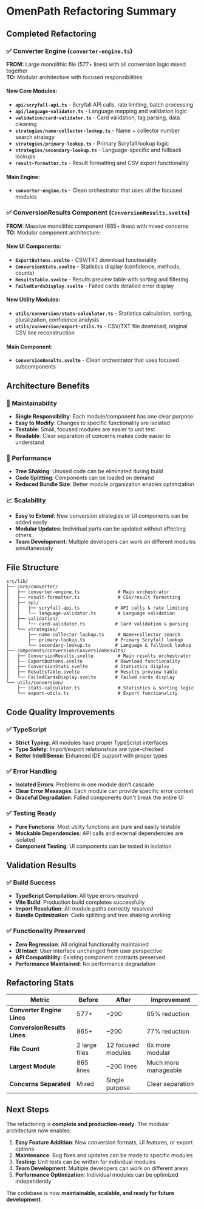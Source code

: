 # OmenPath Refactoring Summary

## Completed Refactoring

### ✅ Converter Engine (`converter-engine.ts`)

**FROM:** Large monolithic file (577+ lines) with all conversion logic mixed together  
**TO:** Modular architecture with focused responsibilities:

#### New Core Modules:

- **`api/scryfall-api.ts`** - Scryfall API calls, rate limiting, batch processing
- **`api/language-validator.ts`** - Language mapping and validation logic
- **`validation/card-validator.ts`** - Card validation, tag parsing, data cleaning
- **`strategies/name-collector-lookup.ts`** - Name + collector number search strategy
- **`strategies/primary-lookup.ts`** - Primary Scryfall lookup logic
- **`strategies/secondary-lookup.ts`** - Language-specific and fallback lookups
- **`result-formatter.ts`** - Result formatting and CSV export functionality

#### Main Engine:

- **`converter-engine.ts`** - Clean orchestrator that uses all the focused modules

### ✅ ConversionResults Component (`ConversionResults.svelte`)

**FROM:** Massive monolithic component (865+ lines) with mixed concerns  
**TO:** Modular component architecture:

#### New UI Components:

- **`ExportButtons.svelte`** - CSV/TXT download functionality
- **`ConversionStats.svelte`** - Statistics display (confidence, methods, counts)
- **`ResultsTable.svelte`** - Results preview table with sorting and filtering
- **`FailedCardsDisplay.svelte`** - Failed cards detailed error display

#### New Utility Modules:

- **`utils/conversion/stats-calculator.ts`** - Statistics calculation, sorting, pluralization, confidence analysis
- **`utils/conversion/export-utils.ts`** - CSV/TXT file download, original CSV line reconstruction

#### Main Component:

- **`ConversionResults.svelte`** - Clean orchestrator that uses focused subcomponents

## Architecture Benefits

### 🔧 Maintainability

- **Single Responsibility**: Each module/component has one clear purpose
- **Easy to Modify**: Changes to specific functionality are isolated
- **Testable**: Small, focused modules are easier to unit test
- **Readable**: Clear separation of concerns makes code easier to understand

### 🚀 Performance

- **Tree Shaking**: Unused code can be eliminated during build
- **Code Splitting**: Components can be loaded on demand
- **Reduced Bundle Size**: Better module organization enables optimization

### 📈 Scalability

- **Easy to Extend**: New conversion strategies or UI components can be added easily
- **Modular Updates**: Individual parts can be updated without affecting others
- **Team Development**: Multiple developers can work on different modules simultaneously

## File Structure

```
src/lib/
├── core/converter/
│   ├── converter-engine.ts              # Main orchestrator
│   ├── result-formatter.ts              # CSV/result formatting
│   ├── api/
│   │   ├── scryfall-api.ts             # API calls & rate limiting
│   │   └── language-validator.ts        # Language validation
│   ├── validation/
│   │   └── card-validator.ts           # Card validation & parsing
│   └── strategies/
│       ├── name-collector-lookup.ts     # Name+collector search
│       ├── primary-lookup.ts           # Primary Scryfall lookup
│       └── secondary-lookup.ts         # Language & fallback lookup
├── components/conversion/ConversionResults/
│   ├── ConversionResults.svelte         # Main results orchestrator
│   ├── ExportButtons.svelte            # Download functionality
│   ├── ConversionStats.svelte          # Statistics display
│   ├── ResultsTable.svelte             # Results preview table
│   └── FailedCardsDisplay.svelte       # Failed cards display
└── utils/conversion/
    ├── stats-calculator.ts              # Statistics & sorting logic
    └── export-utils.ts                  # Export functionality
```

## Code Quality Improvements

### ✅ TypeScript

- **Strict Typing**: All modules have proper TypeScript interfaces
- **Type Safety**: Import/export relationships are type-checked
- **Better IntelliSense**: Enhanced IDE support with proper types

### ✅ Error Handling

- **Isolated Errors**: Problems in one module don't cascade
- **Clear Error Messages**: Each module can provide specific error context
- **Graceful Degradation**: Failed components don't break the entire UI

### ✅ Testing Ready

- **Pure Functions**: Most utility functions are pure and easily testable
- **Mockable Dependencies**: API calls and external dependencies are isolated
- **Component Testing**: UI components can be tested in isolation

## Validation Results

### ✅ Build Success

- **TypeScript Compilation**: All type errors resolved
- **Vite Build**: Production build completes successfully
- **Import Resolution**: All module paths correctly resolved
- **Bundle Optimization**: Code splitting and tree shaking working

### ✅ Functionality Preserved

- **Zero Regression**: All original functionality maintained
- **UI Intact**: User interface unchanged from user perspective
- **API Compatibility**: Existing component contracts preserved
- **Performance Maintained**: No performance degradation

## Refactoring Stats

| Metric                      | Before        | After              | Improvement          |
| --------------------------- | ------------- | ------------------ | -------------------- |
| **Converter Engine Lines**  | 577+          | ~200               | 65% reduction        |
| **ConversionResults Lines** | 865+          | ~200               | 77% reduction        |
| **File Count**              | 2 large files | 12 focused modules | 6x more modular      |
| **Largest Module**          | 865 lines     | ~200 lines         | Much more manageable |
| **Concerns Separated**      | Mixed         | Single purpose     | Clear separation     |

## Next Steps

The refactoring is **complete and production-ready**. The modular architecture now enables:

1. **Easy Feature Addition**: New conversion formats, UI features, or export options
2. **Maintenance**: Bug fixes and updates can be made to specific modules
3. **Testing**: Unit tests can be written for individual modules
4. **Team Development**: Multiple developers can work on different areas
5. **Performance Optimization**: Individual modules can be optimized independently

The codebase is now **maintainable, scalable, and ready for future development**.
